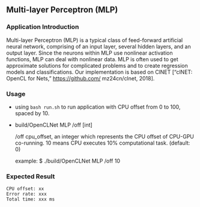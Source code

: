 ## Multi-layer Perceptron (MLP)

### Application Introduction

Multi-layer Perceptron (MLP) is a typical class of feed-forward artificial neural network, comprising of an input layer, several hidden layers, and an output layer. Since the neurons within MLP use nonlinear activation functions, MLP can deal with nonlinear data. MLP is often used to get approximate solutions for complicated problems and to create regression models and classifications. Our implementation is based on ClNET [“clNET: OpenCL for Nets,” https://github.com/ mz24cn/clnet, 2018].


### Usage

- using `bash run.sh` to run application with CPU offset from 0 to 100, spaced by 10.

- build/OpenCLNet MLP /off [int]

    /off            cpu_offset, an integer which represents the CPU offset of CPU-GPU co-running. 10 means CPU executes 10% computational task. (default: 0)

    example:
    $ ./build/OpenCLNet MLP /off 10

### Expected Result

```
CPU offset: xx
Error rate: xxx
Total time: xxx ms
```